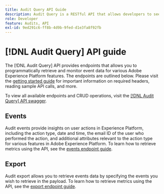 ```yaml
---
title: Audit Query API Guide
description: Audit Query is a RESTful API that allows developers to see who did what actions in Adobe Experience Platform.
role: Developer
feature: Audits, API
exl-id: 9ed291c6-ff8b-4d9b-9fed-d1e3fa8f92fb
---
```

# [!DNL Audit Query] API guide

The [!DNL Audit Query] API provides endpoints that allows you to programmatically retrieve and monitor event data for various Adobe Experience Platform features. The endpoints are outlined below. Please visit the [getting started guide](./getting-started.md) for important information on required headers, reading sample API calls, and more.

To view all available endpoints and CRUD operations, visit the [[!DNL Audit Query] API swagger](https://www.adobe.io/experience-platform-apis/references/audit-query/).

## Events

Audit events provide insights on user actions in Experience Platform, including the action type, date and time, the email ID of the user who performed the action, and additional attributes relevant to the action type for various features in Adobe Experience Platform. To learn how to retrieve metrics using the API, see the [events endpoint guide](./events.md).

## Export

Audit export allows you to retrieve events data by specifying the events you wish to retrieve in the payload. To learn how to retrieve metrics using the API, see the [export endpoint guide](./export.md).
